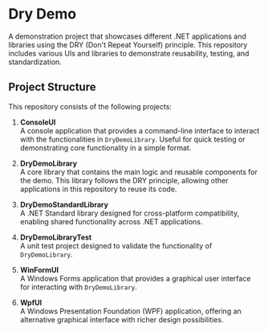 # Dry Demo

A demonstration project that showcases different .NET applications and libraries using the DRY (Don't Repeat Yourself) principle. This repository includes various UIs and libraries to demonstrate reusability, testing, and standardization.

## Project Structure

This repository consists of the following projects:

1. **ConsoleUI**  
   A console application that provides a command-line interface to interact with the functionalities in `DryDemoLibrary`. Useful for quick testing or demonstrating core functionality in a simple format.

2. **DryDemoLibrary**  
   A core library that contains the main logic and reusable components for the demo. This library follows the DRY principle, allowing other applications in this repository to reuse its code.

3. **DryDemoStandardLibrary**  
   A .NET Standard library designed for cross-platform compatibility, enabling shared functionality across .NET applications.

4. **DryDemoLibraryTest**  
   A unit test project designed to validate the functionality of `DryDemoLibrary`.

5. **WinFormUI**  
   A Windows Forms application that provides a graphical user interface for interacting with `DryDemoLibrary`.

6. **WpfUI**  
   A Windows Presentation Foundation (WPF) application, offering an alternative graphical interface with richer design possibilities.
